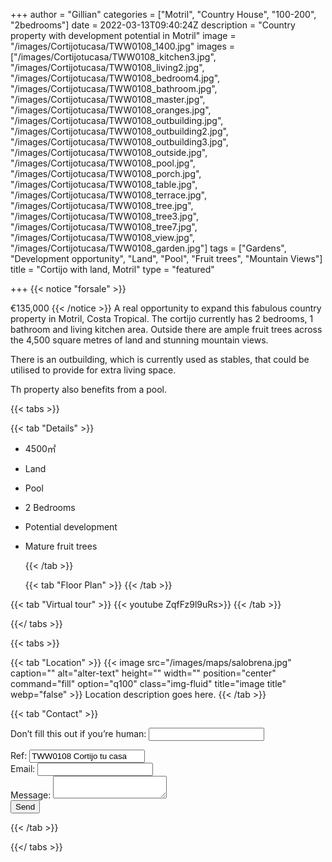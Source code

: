 +++
author = "Gillian"
categories = ["Motril", "Country House", "100-200", "2bedrooms"]
date = 2022-03-13T09:40:24Z
description = "Country property with development potential in Motril"
image = "/images/Cortijotucasa/TWW0108_1400.jpg"
images = ["/images/Cortijotucasa/TWW0108_kitchen3.jpg", "/images/Cortijotucasa/TWW0108_living2.jpg", "/images/Cortijotucasa/TWW0108_bedroom4.jpg", "/images/Cortijotucasa/TWW0108_bathroom.jpg", "/images/Cortijotucasa/TWW0108_master.jpg", "/images/Cortijotucasa/TWW0108_oranges.jpg", "/images/Cortijotucasa/TWW0108_outbuilding.jpg", "/images/Cortijotucasa/TWW0108_outbuilding2.jpg", "/images/Cortijotucasa/TWW0108_outbuilding3.jpg", "/images/Cortijotucasa/TWW0108_outside.jpg", "/images/Cortijotucasa/TWW0108_pool.jpg", "/images/Cortijotucasa/TWW0108_porch.jpg", "/images/Cortijotucasa/TWW0108_table.jpg", "/images/Cortijotucasa/TWW0108_terrace.jpg", "/images/Cortijotucasa/TWW0108_tree.jpg", "/images/Cortijotucasa/TWW0108_tree3.jpg", "/images/Cortijotucasa/TWW0108_tree7.jpg", "/images/Cortijotucasa/TWW0108_view.jpg", "/images/Cortijotucasa/TWW0108_garden.jpg"]
tags = ["Gardens", "Development opportunity", "Land", "Pool", "Fruit trees", "Mountain Views"]
title = "Cortijo with land, Motril"
type = "featured"

+++
{{< notice "forsale" >}}

€135,000 {{< /notice >}} A real opportunity to expand this fabulous country property in Motril, Costa Tropical. The cortijo currently has 2 bedrooms, 1 bathroom and living kitchen area. Outside there are ample fruit trees across the 4,500 square metres of land and stunning mountain views.

There is an outbuilding, which is currently used as stables, that could be utilised to provide for extra living space.

Th property also benefits from a pool.

{{< tabs >}}

{{< tab "Details" >}}

* 4500&#x33A1;
* Land
* Pool
* 2 Bedrooms
* Potential development 
* Mature fruit trees

  {{< /tab >}}

  {{< tab "Floor Plan" >}}  {{< /tab >}}

{{< tab "Virtual tour" >}} {{< youtube ZqfFz9l9uRs>}} {{< /tab >}}

{{</ tabs >}}

{{< tabs >}}

{{< tab "Location" >}} {{< image src="/images/maps/salobrena.jpg" caption="" alt="alter-text" height="" width="" position="center" command="fill" option="q100" class="img-fluid" title="image title" webp="false" >}} Location description goes here. {{< /tab >}}

{{< tab "Contact" >}} <form name="propertyContact" method="POST" netlify-honeypot="bot-field" data-netlify="true"> <div class="form-group"> <p class="d-none"><label>Don’t fill this out if you’re human: <input name="bot-field" /></label></p> </div> <div class="form-group"> <label>Ref: <input name="property-ref" class="form-control" value="TWW0108 Cortijo tu casa" readonly/></label> </div> <div class="form-group"> <label>Email: <input type="text" class="form-control" name="email" /></label> </div> <div class="form-group"> <label>Message: </label> <textarea name="message" class="form-control"></textarea> </div> <button type="submit" class="btn btn-primary">Send</button> </form> {{< /tab >}}

{{</ tabs >}}